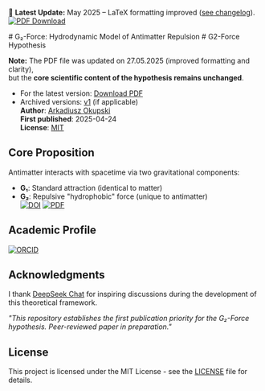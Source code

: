 📌 **Latest Update:** May 2025 – LaTeX formatting improved ([see changelog](#changelog)).  
 [![PDF Download](https://img.shields.io/badge/Download-PDF-blue)](https://github.com/ArkOkupski-WAT/G2-Force-Hypothesis/raw/main/The_G2_Force_Hypothesis.pdf) 

<div id="changelog"></div>
# G₂-Force: Hydrodynamic Model of Antimatter Repulsion  
# G2-Force Hypothesis 

**Note:** The PDF file was updated on 27.05.2025 (improved formatting and clarity),  
but the **core scientific content of the hypothesis remains unchanged**.  

- For the latest version: [Download PDF](link_do_pliku.pdf)  
- Archived versions: [v1](link_do_starego_pliku.pdf) (if applicable)  
**Author**: [Arkadiusz Okupski](https://orcid.org/0009-0003-7586-2246)  
**First published**: 2025-04-24  
**License**: [MIT](LICENSE)  

## Core Proposition  
Antimatter interacts with spacetime via two gravitational components:  
- **G₁**: Standard attraction (identical to matter)  
- **G₂**: Repulsive "hydrophobic" force (unique to antimatter)  
[![DOI](https://zenodo.org/badge/DOI/10.5281/zenodo.15507278.svg)](https://doi.org/10.5281/zenodo.15507278)
[![PDF](https://img.shields.io/badge/Download-Full_Paper-blue)](The_G2_Force__A_Hydrodynamic_Model_of_Antimatter_Repulsion_and_Cosmic_Acceleration.pdf)  
## Academic Profile  
[![ORCID](https://img.shields.io/badge/ORCID-0009--0003--7586--2246-a6ce39)](https://orcid.org/0009-0003-7586-2246)  
## Acknowledgments  
I thank [DeepSeek Chat](https://www.deepseek.com) for inspiring discussions during the development of this theoretical framework.  

*"This repository establishes the first publication priority for the G₂-Force hypothesis. Peer-reviewed paper in preparation."*  
## License  
This project is licensed under the MIT License - see the [LICENSE](LICENSE) file for details.
 
